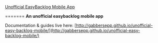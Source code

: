 <a name="README">[Unofficial EasyBacklog Mobile App](http://gabbersepp.github.io/unofficial-easy-backlog-mobile/)</a>

=======
**An unofficial easybacklog mobile app**

Documentation & guides live here: [http://gabbersepp.github.io/unofficial-easy-backlog-mobile/](http://gabbersepp.github.io/unofficial-easy-backlog-mobile/)